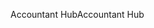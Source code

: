 <span data-ttu-id="52623-101">Accountant Hub</span><span class="sxs-lookup"><span data-stu-id="52623-101">Accountant Hub</span></span>

